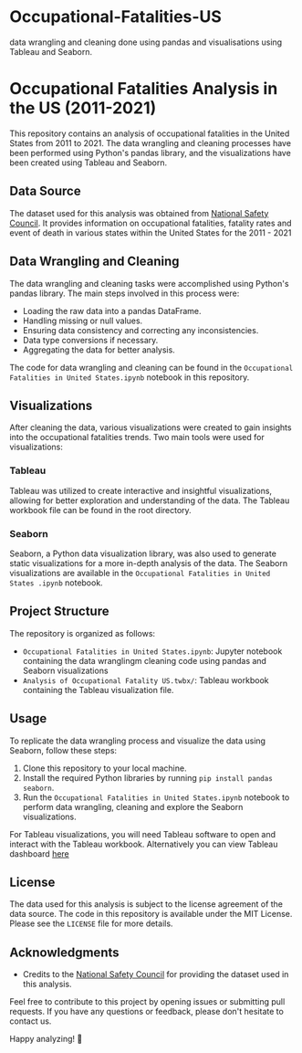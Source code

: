 # Occupational-Fatalities-US

data wrangling and cleaning done using pandas and visualisations using Tableau and Seaborn.

# Occupational Fatalities Analysis in the US (2011-2021)

This repository contains an analysis of occupational fatalities in the United States from 2011 to 2021. The data wrangling and cleaning processes have been performed using Python's pandas library, and the visualizations have been created using Tableau and Seaborn.

## Data Source

The dataset used for this analysis was obtained from [National Safety Council](https://injuryfacts.nsc.org/state-data/at-work/work-deaths-by-state/). It provides information on occupational fatalities, fatality rates and event of death in various states within the United States for the 2011 - 2021

## Data Wrangling and Cleaning

The data wrangling and cleaning tasks were accomplished using Python's pandas library. The main steps involved in this process were:
- Loading the raw data into a pandas DataFrame.
- Handling missing or null values.
- Ensuring data consistency and correcting any inconsistencies.
- Data type conversions if necessary.
- Aggregating the data for better analysis.

The code for data wrangling and cleaning can be found in the `Occupational Fatalities in United States.ipynb` notebook in this repository.

## Visualizations

After cleaning the data, various visualizations were created to gain insights into the occupational fatalities trends. Two main tools were used for visualizations:

### Tableau
Tableau was utilized to create interactive and insightful visualizations, allowing for better exploration and understanding of the data. The Tableau workbook file can be found in the root directory.

### Seaborn
Seaborn, a Python data visualization library, was also used to generate static visualizations for a more in-depth analysis of the data. The Seaborn visualizations are available in the `Occupational Fatalities in United States .ipynb` notebook.

## Project Structure

The repository is organized as follows:

- `Occupational Fatalities in United States.ipynb`: Jupyter notebook containing the data wranglingm cleaning code using pandas and Seaborn visualizations
- `Analysis of Occupational Fatality US.twbx/`: Tableau workbook containing the Tableau visualization file.

## Usage

To replicate the data wrangling process and visualize the data using Seaborn, follow these steps:

1. Clone this repository to your local machine.
2. Install the required Python libraries by running `pip install pandas seaborn`.
3. Run the `Occupational Fatalities in United States.ipynb` notebook to perform data wrangling, cleaning and explore the Seaborn visualizations.

For Tableau visualizations, you will need Tableau software to open and interact with the Tableau workbook. Alternatively you can view Tableau dashboard [here](https://public.tableau.com/app/profile/hazeed.harshad/viz/AnalysisofOccupationalFatalitiesinUS/AnalysisofOccupationalFatalitiesinUS)

## License

The data used for this analysis is subject to the license agreement of the data source. The code in this repository is available under the MIT License. Please see the `LICENSE` file for more details.

## Acknowledgments

- Credits to the [National Safety Council](https://injuryfacts.nsc.org/state-data/at-work/work-deaths-by-state/) for providing the dataset used in this analysis.

Feel free to contribute to this project by opening issues or submitting pull requests. If you have any questions or feedback, please don't hesitate to contact us.

Happy analyzing! 🚀
